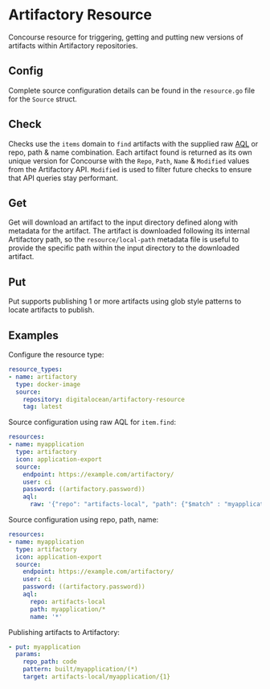 # Artifactory Resource

Concourse resource for triggering, getting and putting new versions of artifacts within Artifactory repositories.

## Config

Complete source configuration details can be found in the `resource.go` file for the `Source` struct.

## Check

Checks use the `items` domain to `find` artifacts with the supplied raw [AQL](https://www.jfrog.com/confluence/display/JFROG/Artifactory+Query+Language) or repo, path & name combination. Each artifact found is
returned as its own unique version for Concourse with the `Repo`, `Path`, `Name` & `Modified` values from the Artifactory API. `Modified` is used to filter future checks to ensure that API queries stay
performant.

## Get

Get will download an artifact to the input directory defined along with metadata for the artifact. The artifact is downloaded following its internal Artifactory path, so the `resource/local-path` metadata file is useful
to provide the specific path within the input directory to the downloaded artifact.

## Put

Put supports publishing 1 or more artifacts using glob style patterns to locate artifacts to publish.

## Examples

Configure the resource type:

```yaml
resource_types:
- name: artifactory
  type: docker-image
  source:
    repository: digitalocean/artifactory-resource
    tag: latest
```

Source configuration using raw AQL for `item.find`:

```yaml
resources:
- name: myapplication
  type: artifactory
  icon: application-export
  source:
    endpoint: https://example.com/artifactory/
    user: ci
    password: ((artifactory.password))
    aql:
      raw: '{"repo": "artifacts-local", "path": {"$match" : "myapplication/*"}}'
```

Source configuration using repo, path, name:

```yaml
resources:
- name: myapplication
  type: artifactory
  icon: application-export
  source:
    endpoint: https://example.com/artifactory/
    user: ci
    password: ((artifactory.password))
    aql:
      repo: artifacts-local
      path: myapplication/*
      name: '*'
```

Publishing artifacts to Artifactory:

```yaml
- put: myapplication
  params:
    repo_path: code
    pattern: built/myapplication/(*)
    target: artifacts-local/myapplication/{1}
```
